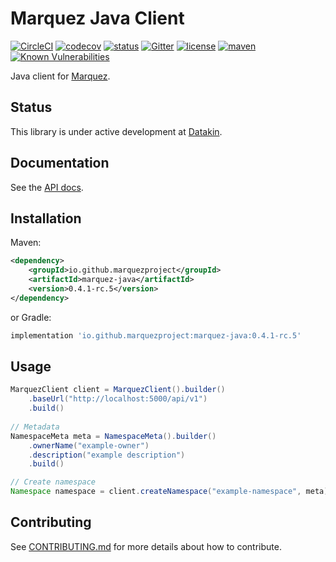 # Marquez Java Client

[![CircleCI](https://circleci.com/gh/MarquezProject/marquez-java/tree/master.svg?style=shield)](https://circleci.com/gh/MarquezProject/marquez-java/tree/master) 
[![codecov](https://codecov.io/gh/MarquezProject/marquez-java/branch/master/graph/badge.svg)](https://codecov.io/gh/MarquezProject/marquez-java/branch/master)
[![status](https://img.shields.io/badge/status-WIP-yellow.svg)](#status)
[![Gitter](https://badges.gitter.im/Join%20Chat.svg)](https://gitter.im/marquez-project/community)
[![license](https://img.shields.io/badge/license-Apache_2.0-blue.svg)](https://raw.githubusercontent.com/MarquezProject/marquez-java/master/LICENSE)
[![maven](https://img.shields.io/maven-central/v/io.github.marquezproject/marquez-java.svg)](https://search.maven.org/search?q=g:io.github.marquezproject)
[![Known Vulnerabilities](https://snyk.io/test/github/MarquezProject/marquez-java/badge.svg)](https://snyk.io/test/github/MarquezProject/marquez-java)

Java client for [Marquez](https://github.com/MarquezProject/marquez).

## Status

This library is under active development at [Datakin](https://twitter.com/DatakinHQ). 

## Documentation

See the [API docs](https://marquezproject.github.io/marquez/openapi.html).

## Installation

Maven:

```xml
<dependency>
    <groupId>io.github.marquezproject</groupId>
    <artifactId>marquez-java</artifactId>
    <version>0.4.1-rc.5</version>
</dependency>
```

or Gradle:

```groovy
implementation 'io.github.marquezproject:marquez-java:0.4.1-rc.5'
```
## Usage

```java
MarquezClient client = MarquezClient().builder()
    .baseUrl("http://localhost:5000/api/v1")
    .build()
     
// Metadata
NamespaceMeta meta = NamespaceMeta().builder()
    .ownerName("example-owner")
    .description("example description")
    .build()

// Create namespace 
Namespace namespace = client.createNamespace("example-namespace", meta);
```

## Contributing

See [CONTRIBUTING.md](https://github.com/MarquezProject/marquez-java/blob/master/CONTRIBUTING.md) for more details about how to contribute.

